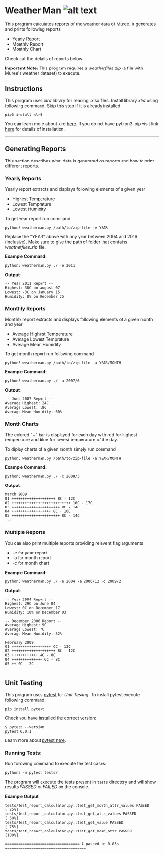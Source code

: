 # Weather  Man  ![alt text](https://img.icons8.com/office/40/000000/cloud.png)


This program calculates reports of the weather data of Muree. It generates and prints following reports.
* Yearly Report
* Monthly Report
* Monthly Chart

Check out the details of reports below

**Important Note:** This program requires a *weatherfiles.zip* (a file with Muree's weather dataset) to execute.  

## Instructions

 This program uses *xlrd* library for reading .xlsx files. Install library *xlrd* using following command. Skip this step if it is already installed
```shell
pip3 install xlrd
```
You can learn more about xlrd [here](https://pypi.org/project/xlrd/).
If you do not have python3-pip visit link [here](https://pip.pypa.io/en/stable/installing/) for details of installation.

___
## Generating Reports

This section describes what data is generated on reports and how to print different reports.

### Yearly Reports

Yearly report extracts and displays following elements of a given year
* Highest Temperature
* Lowest Temprature
* Lowest Humidity

To get year report run command
```shell
python3 weatherman.py /path/to/zip-file -e YEAR
```
Replace the "YEAR" above with any year between 2004 and 2016 (inclusive). Make sure to give the path of folder that contains *weatherfiles.zip* file.

**Example Command:**

```shell
python3 weatherman.py ./ -e 2011
```
**Output:**
```shell
-- Year 2011 Report --
Highest: 38C on August 07
Lowest: -3C on January 15
Humidity: 8% on December 25
```

### Monthly Reports

Monthly report extracts and displays following elements of a given month and year
* Average Highest Temperature
* Average Lowest Temprature
* Average Mean Humidity

To get month report run following command
```shell
python3 weatherman.py /path/to/zip-file -a YEAR/MONTH
```

**Example Command:**

```shell
python3 weatherman.py ./ -a 2007/6
```
**Output:**
```shell
-- June 2007 Report --
Average Highest: 24C 
Average Lowest: 18C
Average Mean Humidity: 60% 
```

### Month Charts

The colored "+" bar is displayed for each day with red for highest temperature and blue for lowest temperature of the day.

To diplay charts of a given month simply run command
```shell
python3 weatherman.py /path/to/zip-file -a YEAR/MONTH
```

**Example Command:**

```shell
python3 weatherman.py ./ -c 2009/3
```
**Output:**

```shell
March 2009
01 ++++++++++++++++++++ 8C - 12C
02 +++++++++++++++++++++++++++ 10C - 17C
03 ++++++++++++++++++++++ 8C - 14C
04 ++++++++++++++++++ 8C - 10C
05 ++++++++++++++++++++++ 8C - 14C
...
```

### Multiple Reports

You can also print multiple reports providing relevent flag arguments
* -e for year report
* -a for month report
* -c for month chart

**Example Command:**

```shell
python3 weatherman.py ./ -e 2004 -a 2006/12 -c 2009/2
```

**Output:**

```shell
-- Year 2004 Report --
Highest: 29C on June 04
Lowest: 0C on December 17
Humidity: 10% on December 03

-- December 2006 Report --
Average Highest: 9C 
Average Lowest: 7C
Average Mean Humidity: 52% 

February 2009
01 ++++++++++++++++++ 6C - 12C
02 ++++++++++++++++++++ 8C - 12C
03 ++++++++++++ 4C - 8C
04 ++++++++++++++ 6C - 8C
05 ++ 0C - 2C
...
```

## Unit Testing

This program uses [pytest](https://docs.pytest.org/en/stable/) for *Unit Testing*. To install pytest execute following command:

```shell
pip install pytest
```
Check you have installed the correct version:

```shell
$ pytest --version
pytest 6.0.1
```
Learn more about [pytest here](https://docs.pytest.org/en/stable/).

### Running Tests:

Run following command to execute the test cases:
```shell
python3 -m pytest tests/
```
The program will execute the tests present in `tests` directory and will show results *PASSED* or *FAILED* on the console.

**Example Output**

```shell
tests/test_report_calculator.py::test_get_month_attr_values PASSED                  [ 25%]
tests/test_report_calculator.py::test_get_attr_values PASSED                        [ 50%]
tests/test_report_calculator.py::test_get_value PASSED                              [ 75%]
tests/test_report_calculator.py::test_get_mean_attr PASSED                          [100%]

================================== 4 passed in 0.03s =====================================
```
